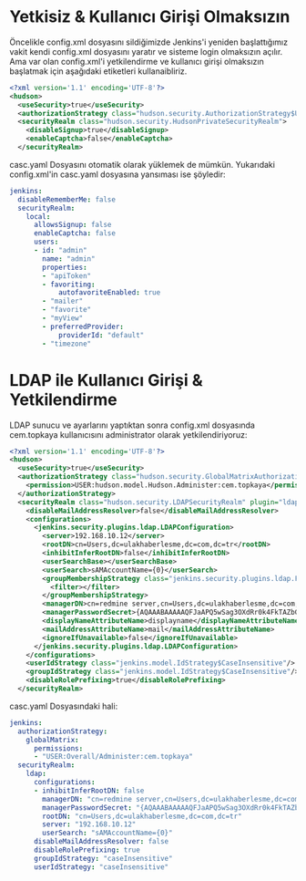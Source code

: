 # Yetkisiz & Kullanıcı Girişi Olmaksızın

Öncelikle config.xml dosyasını sildiğimizde Jenkins'i yeniden başlattığımız vakit kendi config.xml dosyasını yaratır ve sisteme login olmaksızın açılır.
Ama var olan config.xml'i yetkilendirme ve kullanıcı girişi olmaksızın başlatmak için aşağıdaki etiketleri kullanaibliriz.

```xml
<?xml version='1.1' encoding='UTF-8'?>
<hudson>
  <useSecurity>true</useSecurity>
  <authorizationStrategy class="hudson.security.AuthorizationStrategy$Unsecured"/>
  <securityRealm class="hudson.security.HudsonPrivateSecurityRealm">
    <disableSignup>true</disableSignup>
    <enableCaptcha>false</enableCaptcha>
  </securityRealm>
```

casc.yaml Dosyasını otomatik olarak yüklemek de mümkün.
Yukarıdaki config.xml'in casc.yaml dosyasına yansıması ise şöyledir:

```yaml
jenkins:
  disableRememberMe: false
  securityRealm:
    local:
      allowsSignup: false
      enableCaptcha: false
      users:
      - id: "admin"
        name: "admin"
        properties:
        - "apiToken"
        - favoriting:
            autofavoriteEnabled: true
        - "mailer"
        - "favorite"
        - "myView"
        - preferredProvider:
            providerId: "default"
        - "timezone"
```

# LDAP ile Kullanıcı Girişi & Yetkilendirme

LDAP sunucu ve ayarlarını yaptıktan sonra config.xml dosyasında cem.topkaya kullanıcısını administrator olarak yetkilendiriyoruz:

```xml
<?xml version='1.1' encoding='UTF-8'?>
<hudson>
  <useSecurity>true</useSecurity>
  <authorizationStrategy class="hudson.security.GlobalMatrixAuthorizationStrategy">
    <permission>USER:hudson.model.Hudson.Administer:cem.topkaya</permission>
  </authorizationStrategy>
  <securityRealm class="hudson.security.LDAPSecurityRealm" plugin="ldap@2.12">
    <disableMailAddressResolver>false</disableMailAddressResolver>
    <configurations>
      <jenkins.security.plugins.ldap.LDAPConfiguration>
        <server>192.168.10.12</server>
        <rootDN>cn=Users,dc=ulakhaberlesme,dc=com,dc=tr</rootDN>
        <inhibitInferRootDN>false</inhibitInferRootDN>
        <userSearchBase></userSearchBase>
        <userSearch>sAMAccountName={0}</userSearch>
        <groupMembershipStrategy class="jenkins.security.plugins.ldap.FromGroupSearchLDAPGroupMembershipStrategy">
          <filter></filter>
        </groupMembershipStrategy>
        <managerDN>cn=redmine server,cn=Users,dc=ulakhaberlesme,dc=com,dc=tr</managerDN>
        <managerPasswordSecret>{AQAAABAAAAAQFJaAPQ5wSag3OXdRr0k4FkTAZbG4bABKg0t9AXDCLYY=}</managerPasswordSecret>
        <displayNameAttributeName>displayname</displayNameAttributeName>
        <mailAddressAttributeName>mail</mailAddressAttributeName>
        <ignoreIfUnavailable>false</ignoreIfUnavailable>
      </jenkins.security.plugins.ldap.LDAPConfiguration>
    </configurations>
    <userIdStrategy class="jenkins.model.IdStrategy$CaseInsensitive"/>
    <groupIdStrategy class="jenkins.model.IdStrategy$CaseInsensitive"/>
    <disableRolePrefixing>true</disableRolePrefixing>
  </securityRealm>
```

casc.yaml Dosyasındaki hali:

```yaml
jenkins:
  authorizationStrategy:
    globalMatrix:
      permissions:
      - "USER:Overall/Administer:cem.topkaya"
  securityRealm:
    ldap:
      configurations:
      - inhibitInferRootDN: false
        managerDN: "cn=redmine server,cn=Users,dc=ulakhaberlesme,dc=com,dc=tr"
        managerPasswordSecret: "{AQAAABAAAAAQFJaAPQ5wSag3OXdRr0k4FkTAZbG4bABKg0t9AXDCLYY=}"
        rootDN: "cn=Users,dc=ulakhaberlesme,dc=com,dc=tr"
        server: "192.168.10.12"
        userSearch: "sAMAccountName={0}"
      disableMailAddressResolver: false
      disableRolePrefixing: true
      groupIdStrategy: "caseInsensitive"
      userIdStrategy: "caseInsensitive"
```
